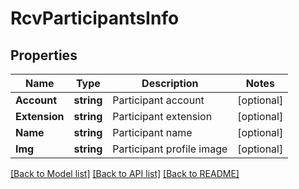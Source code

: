 # RcvParticipantsInfo

## Properties
Name | Type | Description | Notes
------------ | ------------- | ------------- | -------------
**Account** | **string** | Participant account | [optional] 
**Extension** | **string** | Participant extension | [optional] 
**Name** | **string** | Participant name | [optional] 
**Img** | **string** | Participant profile image | [optional] 

[[Back to Model list]](../README.md#documentation-for-models) [[Back to API list]](../README.md#documentation-for-api-endpoints) [[Back to README]](../README.md)


